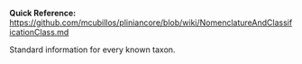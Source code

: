 **Quick Reference:** https://github.com/mcubillos/pliniancore/blob/wiki/NomenclatureAndClassificationClass.md

Standard information for every known taxon.
